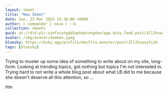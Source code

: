 ```yaml
---
layout: skeet
title: "New Skeet"
date: Sun, 23 Mar 2025 14:38:00 +0000
author: ⸸ commander ░ nova ⸸ :~$
collection: skeets
guid: at://did:plc:zzofxcatgqb5wpkqetnng4wo/app.bsky.feed.post/3ll2hswvyfs26
avatar: /img/avatar/daemon.jpeg
bluesky: https://bsky.app/profile/mkultra.monster/post/3ll2hswvyfs26
tags: [bluesky]
---
```


Trying to muster up some idea of something to write about on my site, long-form. Looking at trending topics, got nothing but topics I'm not interested in. Trying hard to not write a whole blog post about what LB did to me because she doesn't deserve all this attention, so ...

Hm
